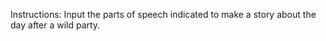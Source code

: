 Instructions: Input the parts of speech indicated to make a story about the day after a wild party.
